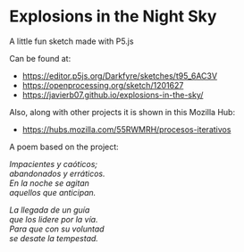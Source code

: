 # Explosions in the Night Sky
A little fun sketch made with P5.js

Can be found at:
* https://editor.p5js.org/Darkfyre/sketches/t95_6AC3V
* https://openprocessing.org/sketch/1201627
* https://javierb07.github.io/explosions-in-the-sky/

Also, along with other projects it is shown in this Mozilla Hub:
* https://hubs.mozilla.com/55RWMRH/procesos-iterativos

A poem based on the project:

*Impacientes y caóticos;  
abandonados y erráticos.  
En la noche se agitan  
aquellos que anticipan.*   

*La llegada de un guía  
que los lidere por la vía.  
Para que con su voluntad  
se desate la tempestad.*  
